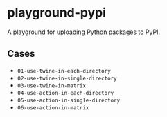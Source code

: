 # playground-pypi

A playground for uploading Python packages to PyPI.

## Cases

* `01-use-twine-in-each-directory`
* `02-use-twine-in-single-directory`
* `03-use-twine-in-matrix`
* `04-use-action-in-each-directory`
* `05-use-action-in-single-directory`
* `06-use-action-in-matrix`

